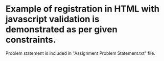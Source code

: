
# Example of registration in HTML with javascript validation is demonstrated as per given constraints.

Problem statement is included in "Assignment Problem Statement.txt" file.

